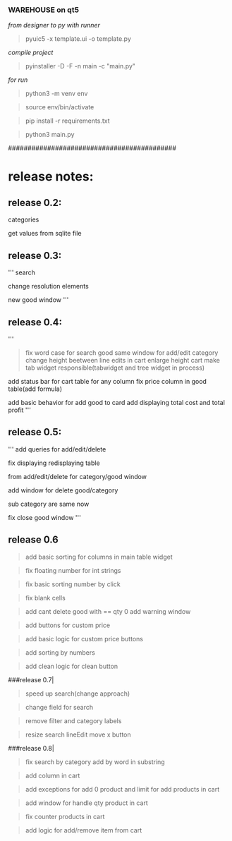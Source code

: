 
### WAREHOUSE on qt5


*from designer to py with runner*
>pyuic5 -x template.ui -o template.py

*compile project*
>pyinstaller -D -F -n main -c "main.py"

*for run*

>python3 -m venv env 

>source env/bin/activate

>pip install -r requirements.txt

>python3 main.py

###########################################

# release notes:

## release 0.2:

categories 

get values from sqlite file


## release 0.3:
'''
search 

change resolution elements

new good window
'''
## release 0.4:
'''
>fix word case for search good same window for add/edit category change height beetween line 
>edits in cart enlarge height cart make tab widget responsible(tabwidget and tree widget in process)

add status bar for cart table for any column fix price column in good table(add formula)

add basic behavior for add good to card add displaying total cost and total profit
'''
## release 0.5:
'''
add queries for add/edit/delete 

fix displaying redisplaying table

from add/edit/delete for category/good window

add window for delete good/category

sub category are same now

fix close good window
'''

## release 0.6

>add basic sorting for columns in main table widget

>fix floating number for int strings

>fix basic sorting number by click

>fix blank cells

>add cant delete good  with == qty 0 add warning window

>add buttons for custom price

>add basic logic for custom price buttons

>add sorting by numbers

>add clean logic for clean button

###release 0.7|

>speed up search(change approach)

>change field for search

>remove filter and category labels

>resize search lineEdit move x button

###release 0.8|

>fix search by category add by word in substring

>add column in cart

>add exceptions for add 0 product and limit for add products in cart

>add window for handle qty product in cart

>fix counter products in cart

>add logic for add/remove item from cart

